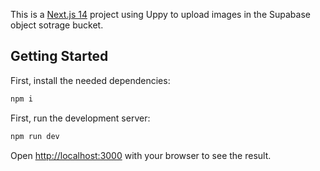 This is a [Next.js 14](https://nextjs.org/) project using Uppy to upload images in the Supabase object sotrage bucket.

## Getting Started

First, install the needed dependencies:

```bash
npm i
```

First, run the development server:

```bash
npm run dev
```

Open [http://localhost:3000](http://localhost:3000) with your browser to see the result.
